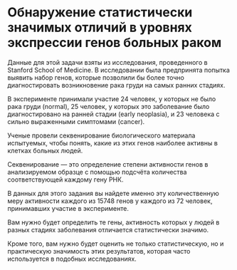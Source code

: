 # Обнаружение статистически значимых отличий в уровнях экспрессии генов больных раком
Данные для этой задачи взяты из исследования, проведенного в Stanford School of Medicine. В исследовании была предпринята попытка выявить набор генов, которые позволили бы более точно диагностировать возникновение рака груди на самых ранних стадиях.

В эксперименте принимали участие 24 человек, у которых не было рака груди (normal), 25 человек, у которых это заболевание было диагностировано на ранней стадии (early neoplasia), и 23 человека с сильно выраженными симптомами (cancer).

Ученые провели секвенирование биологического материала испытуемых, чтобы понять, какие из этих генов наиболее активны в клетках больных людей.

Секвенирование — это определение степени активности генов в анализируемом образце с помощью подсчёта количества соответствующей каждому гену РНК.

В данных для этого задания вы найдете именно эту количественную меру активности каждого из 15748 генов у каждого из 72 человек, принимавших участие в эксперименте.

Вам нужно будет определить те гены, активность которых у людей в разных стадиях заболевания отличается статистически значимо.

Кроме того, вам нужно будет оценить не только статистическую, но и практическую значимость этих результатов, которая часто используется в подобных исследованиях.
